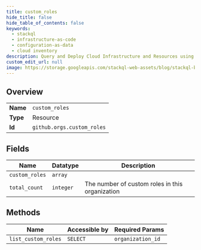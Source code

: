 ```yaml
---
title: custom_roles
hide_title: false
hide_table_of_contents: false
keywords:
  - stackql
  - infrastructure-as-code
  - configuration-as-data
  - cloud inventory
description: Query and Deploy Cloud Infrastructure and Resources using SQL
custom_edit_url: null
image: https://storage.googleapis.com/stackql-web-assets/blog/stackql-blog-post-featured-image.png
---
```

  
    

## Overview
<table><tbody>
<tr><td><b>Name</b></td><td><code>custom_roles</code></td></tr>
<tr><td><b>Type</b></td><td>Resource</td></tr>
<tr><td><b>Id</b></td><td><code>github.orgs.custom_roles</code></td></tr>
</tbody></table>

## Fields
| Name | Datatype | Description |
| ---- | -------- | ----------- |
| `custom_roles` | `array` |  |
| `total_count` | `integer` | The number of custom roles in this organization |
## Methods
| Name | Accessible by | Required Params |
| ---- | ------------- | --------------- |
| `list_custom_roles` | `SELECT` | `organization_id` |
